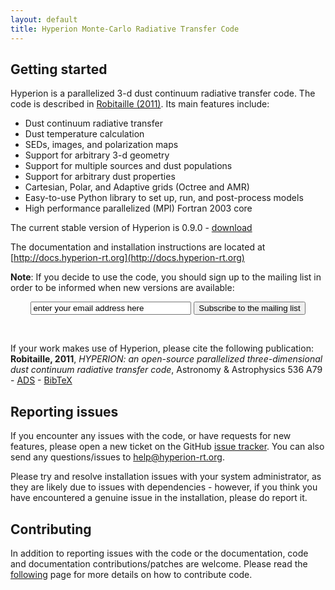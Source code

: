 ```yaml
---
layout: default
title: Hyperion Monte-Carlo Radiative Transfer Code
---
```


Getting started
---------------

Hyperion is a parallelized 3-d dust continuum radiative transfer code. The code is described in [Robitaille (2011)](http://dx.doi.org/10.1051/0004-6361/201117150). Its main features include:

* Dust continuum radiative transfer
* Dust temperature calculation
* SEDs, images, and polarization maps
* Support for arbitrary 3-d geometry
* Support for multiple sources and dust populations
* Support for arbitrary dust properties
* Cartesian, Polar, and Adaptive grids (Octree and AMR)
* Easy-to-use Python library to set up, run, and post-process models
* High performance parallelized (MPI) Fortran 2003 core

The current stable version of Hyperion is 0.9.0 - [download](http://github.com/downloads/hyperion-rt/hyperion/hyperion-0.9.0.tar.gz)

The documentation and installation instructions are located at [http://docs.hyperion-rt.org](http://docs.hyperion-rt.org)

**Note**: If you decide to use the code, you should sign up to the mailing list in order to be informed when new versions are available:

<center>
<form action="http://groups.google.com/group/hyperion-announce/boxsubscribe">
  <input type="text" name="email" size='29' value='enter your email address here' onblur="if (this.value == '') {this.value = 'enter your email address here';}" onfocus="if (this.value == 'enter your email address here') {this.value = '';}"/>
  <input type="submit" name="sub" value="Subscribe to the mailing list"/>
</form>
</center>
<br>

If your work makes use of Hyperion, please cite the following publication: **Robitaille, 2011**, *HYPERION: an open-source parallelized three-dimensional dust continuum radiative transfer code*, Astronomy & Astrophysics 536 A79 - [ADS](http://adsabs.harvard.edu/abs/2011A%26A...536A..79R) - [BibTeX](http://adsabs.harvard.edu/cgi-bin/nph-bib_query?bibcode=2011A%26A...536A..79R&data_type=BIBTEX&db_key=AST&nocookieset=1)

Reporting issues
----------------

If you encounter any issues with the code, or have requests for new features,
please open a new ticket on the GitHub [issue tracker](http://www.github.com/hyperion-rt/hyperion/issues).
You can also send any questions/issues to [help@hyperion-rt.org](mailto:help@hyperion-rt.org).

Please try and resolve installation issues with your system administrator, as
they are likely due to issues with dependencies - however, if you think
you have encountered a genuine issue in the installation, please do report it.

Contributing
------------

In addition to reporting issues with the code or the documentation, code and
documentation contributions/patches are welcome. Please read the [following](http://docs.hyperion-rt.org/en/latest/contributing.html) page for more details on how to
contribute code.

